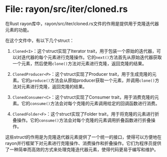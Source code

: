 # File: rayon/src/iter/cloned.rs

在Rust rayon库中，rayon/src/iter/cloned.rs文件的作用是提供用于克隆迭代器元素的功能。

在这个文件中，有以下几个struct：

1. `Cloned<I>`：这个struct实现了Iterator trait，用于包装一个原始的迭代器，可以对迭代器的每个元素进行克隆操作。它的`next()`方法首先从原始迭代器获取一个元素，然后使用`clone()`方法对元素进行克隆，返回克隆的结果。

2. `ClonedProducer<P>`：这个struct实现了Producer trait，用于生成克隆的元素。它的`produce()`方法会从原始producer获取一个元素，并调用`clone()`方法对元素进行克隆，返回克隆的结果。

3. `ClonedConsumer<C>`：这个struct实现了Consumer trait，用于消费克隆的元素。它的`consume()`方法会对每个克隆的元素调用给定的回调函数进行消费。

4. `ClonedFolder<F>`：这个struct实现了Folder trait，用于将克隆的元素进行折叠操作。它的`consume()`方法会对每个克隆的元素调用折叠函数进行折叠操作。

这些struct的作用是为克隆迭代器元素提供了一个统一的接口，使得可以方便地在rayon并行框架下对元素进行克隆操作、消费操作和折叠操作。它们为程序员提供了一种简单而高效的方式来处理克隆迭代器元素，使得代码更易于编写和维护。

